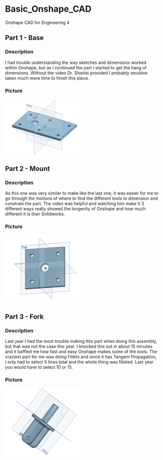 # Basic_Onshape_CAD
Onshape CAD for Engineering 4

## Part 1 - Base

### Description
I had trouble understanding the way sketches and dimensions worked within Onshape, but as I continued the part I started to get the hang of dimensions. Without the video Dr. Shields provided I probably wouldve taken much more time to finish this piece.

### Picture
<img src="Media/Caster_Part_1.png" width="250">

## Part 2 - Mount

### Description
As this one was very similar to make like the last one, it was easier for me to go through the motions of where to find the different tools to dimension and constrain the part. The video was helpful and watching him make it 3 different ways really showed the longevity of Onshape and how much different it is than Solidworks.

### Picture

<img src="Media/Caster_Part_2.png" width="250">

## Part 3 - Fork

### Description
Last year I had the most trouble making this part when doing this assembly, but that was not the case this year. I knocked this out in about 15 minutes and it baffled me how fast and easy Onshape makes some of the tools. The craziest part for me was doing Fillets and since it has Tangent Propagation, I only had to select 5 lines total and the whole thing was filleted. Last year you would have to select 10 or 15.

### Picture

<img src="Media/Caster_Part_3.png" width="250">



